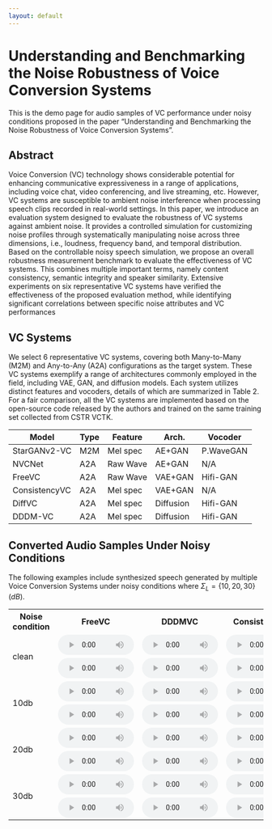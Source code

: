 ```yaml
---
layout: default
---
```


# Understanding and Benchmarking the Noise Robustness of Voice Conversion Systems
This is the demo page for audio samples of VC performance under noisy conditions proposed in the paper “Understanding and Benchmarking the Noise Robustness of Voice Conversion Systems”.

## Abstract
Voice Conversion (VC) technology shows considerable potential for enhancing communicative expressiveness in a range of applications, including voice chat, video conferencing, and live streaming, etc. However, VC systems are susceptible to ambient noise interference when processing speech clips recorded in real-world settings. In this paper, we introduce an evaluation system designed to evaluate the robustness of VC systems against ambient noise. It provides a controlled simulation for customizing noise profiles through systematically manipulating noise across three dimensions, i.e., loudness, frequency band, and temporal distribution. Based on the controllable noisy speech simulation, we propose an overall robustness measurement benchmark to evaluate the effectiveness of VC systems. This combines multiple important terms, namely content consistency, semantic integrity and speaker similarity. Extensive experiments on six representative VC systems have verified the effectiveness of the proposed evaluation method, while identifying significant correlations between specific noise attributes and VC performances


## VC Systems
We select 6 representative VC systems, covering both Many-to-Many (M2M) and Any-to-Any (A2A) configurations as the target system. These VC systems exemplify a range of architectures commonly employed in the field, including VAE, GAN, and diffusion models. Each system utilizes distinct features and vocoders, details of which are summarized in Table 2. For a fair comparison, all the VC systems are implemented based on the open-source code released by the authors and trained on the same training set collected from CSTR VCTK.

| Model         | Type       | Feature       | Arch.   | Vocoder   |
|---------------|---------------|----------------|----------------|----------------|
| StarGANv2-VC       | M2M          | Mel spec            | AE+GAN         | P.WaveGAN         |
| NVCNet        | A2A          | Raw Wave            | AE+GAN            | N/A          |
| FreeVC    | A2A          | Raw Wave             | VAE+GAN            | Hifi-GAN           |
| ConsistencyVC     | A2A          |Mel spec           | VAE+GAN           | N/A           |
| DiffVC     | A2A          |Mel spec           | Diffusion           | Hifi-GAN           |
| DDDM-VC  | A2A     | Mel spec        | Diffusion     | Hifi-GAN     |  



## Converted Audio Samples Under Noisy Conditions
<!-- The following examples include synthesized speech generated using prompt speeches from multiple speakers not included in the training dataset. For each prompt speech, we produced two sets of audios, each containing six clips generated by different TTS systems. Among these, **$\mu$Speaker w/o SD** and **$\mu$Speaker w/ SD** respectively denote the model without self-distillation (where $\sigma=0$) and with self-distillation (where $\sigma=0.8$) applied. -->
The following examples include synthesized speech generated by multiple Voice Conversion Systems under noisy conditions where $\Sigma_L=\{10, 20, 30\}(dB)$.


<table>
  <tr>
    <th>Noise condition</th>
    <th>FreeVC</th>
    <th>DDDMVC</th>
    <th>ConsistencyVC</th>
    <th>StarGANv2-VC</th>
    <th>DiffVC</th>
    <th>NVCNet</th>
  </tr>
  <tr>
    <td rowspan="2"><text>clean</text></td>
    <td><audio controls preload style="width: 150px; height:40px;"><source src="{{ '/assets/audio_eval/freevc/clean.wav'}}" type="audio/mpeg"></audio></td>
    <td><audio controls preload style="width: 150px; height:40px;"><source src="{{ '/assets/audio_eval/dddmvc/clean.wav'}}" type="audio/mpeg"></audio></td>
    <td><audio controls preload style="width: 150px; height:40px;"><source src="{{ '/assets/audio_eval/consistency/clean.wav'}}" type="audio/mpeg"></audio></td>
    <td><audio controls preload style="width: 150px; height:40px;"><source src="{{ '/assets/audio_eval/starganv2/clean.wav'}}" type="audio/mpeg"></audio></td>
    <td><audio controls preload style="width: 150px; height:40px;"><source src="{{ '/assets/audio_eval/diffvc/clean.wav'}}" type="audio/mpeg"></audio></td>
    <td><audio controls preload style="width: 150px; height:40px;"><source src="{{ '/assets/audio_eval/nvcnet/clean.wav'}}" type="audio/mpeg"></audio></td>
  </tr>
    <td><audio controls preload style="width: 150px; height:40px;"><source src="{{ '/assets/audio_eval/freevc/clean2.wav'}}" type="audio/mpeg"></audio></td>
    <td><audio controls preload style="width: 150px; height:40px;"><source src="{{ '/assets/audio_eval/dddmvc/clean2.wav'}}" type="audio/mpeg"></audio></td>
    <td><audio controls preload style="width: 150px; height:40px;"><source src="{{ '/assets/audio_eval/consistency/clean2.wav'}}" type="audio/mpeg"></audio></td>
    <td><audio controls preload style="width: 150px; height:40px;"><source src="{{ '/assets/audio_eval/starganv2/clean2.wav'}}" type="audio/mpeg"></audio></td>
    <td><audio controls preload style="width: 150px; height:40px;"><source src="{{ '/assets/audio_eval/diffvc/clean2.wav'}}" type="audio/mpeg"></audio></td>
    <td><audio controls preload style="width: 150px; height:40px;"><source src="{{ '/assets/audio_eval/nvcnet/clean2.wav'}}" type="audio/mpeg"></audio></td>
  </tr>
  
  <tr>
    <td rowspan="2"><text>10db</text></td>
    <td><audio controls preload style="width: 150px; height:40px;"><source src="{{ '/assets/audio_eval/freevc/real_10db.wav'}}" type="audio/mpeg"></audio></td>
    <td><audio controls preload style="width: 150px; height:40px;"><source src="{{ '/assets/audio_eval/dddmvc/real_10db.wav'}}" type="audio/mpeg"></audio></td>
    <td><audio controls preload style="width: 150px; height:40px;"><source src="{{ '/assets/audio_eval/consistency/real_10db.wav'}}" type="audio/mpeg"></audio></td>
    <td><audio controls preload style="width: 150px; height:40px;"><source src="{{ '/assets/audio_eval/starganv2/real_10db.wav'}}" type="audio/mpeg"></audio></td>
    <td><audio controls preload style="width: 150px; height:40px;"><source src="{{ '/assets/audio_eval/diffvc/real_10db.wav'}}" type="audio/mpeg"></audio></td>
    <td><audio controls preload style="width: 150px; height:40px;"><source src="{{ '/assets/audio_eval/nvcnet/real_10db.wav'}}" type="audio/mpeg"></audio></td>
  </tr>
    <tr>
    <td><audio controls preload style="width: 150px; height:40px;"><source src="{{ '/assets/audio_eval/freevc/real2_10db.wav'}}" type="audio/mpeg"></audio></td>
    <td><audio controls preload style="width: 150px; height:40px;"><source src="{{ '/assets/audio_eval/dddmvc/real2_10db.wav'}}" type="audio/mpeg"></audio></td>
    <td><audio controls preload style="width: 150px; height:40px;"><source src="{{ '/assets/audio_eval/consistency/real2_10db.wav'}}" type="audio/mpeg"></audio></td>
    <td><audio controls preload style="width: 150px; height:40px;"><source src="{{ '/assets/audio_eval/starganv2/real2_10db.wav'}}" type="audio/mpeg"></audio></td>
    <td><audio controls preload style="width: 150px; height:40px;"><source src="{{ '/assets/audio_eval/diffvc/real2_10db.wav'}}" type="audio/mpeg"></audio></td>
    <td><audio controls preload style="width: 150px; height:40px;"><source src="{{ '/assets/audio_eval/nvcnet/real2_10db.wav'}}" type="audio/mpeg"></audio></td>
  </tr>
    <tr>
    <td rowspan="2"><text>20db</text></td>
    <td><audio controls preload style="width: 150px; height:40px;"><source src="{{ '/assets/audio_eval/freevc/real_20db.wav'}}" type="audio/mpeg"></audio></td>
    <td><audio controls preload style="width: 150px; height:40px;"><source src="{{ '/assets/audio_eval/dddmvc/real_20db.wav'}}" type="audio/mpeg"></audio></td>
    <td><audio controls preload style="width: 150px; height:40px;"><source src="{{ '/assets/audio_eval/consistency/real_20db.wav'}}" type="audio/mpeg"></audio></td>
    <td><audio controls preload style="width: 150px; height:40px;"><source src="{{ '/assets/audio_eval/starganv2/real_20db.wav'}}" type="audio/mpeg"></audio></td>
    <td><audio controls preload style="width: 150px; height:40px;"><source src="{{ '/assets/audio_eval/diffvc/real_20db.wav'}}" type="audio/mpeg"></audio></td>
    <td><audio controls preload style="width: 150px; height:40px;"><source src="{{ '/assets/audio_eval/nvcnet/real_20db.wav'}}" type="audio/mpeg"></audio></td>
  </tr>
    <tr>
    <td><audio controls preload style="width: 150px; height:40px;"><source src="{{ '/assets/audio_eval/freevc/real2_20db.wav'}}" type="audio/mpeg"></audio></td>
    <td><audio controls preload style="width: 150px; height:40px;"><source src="{{ '/assets/audio_eval/dddmvc/real2_20db.wav'}}" type="audio/mpeg"></audio></td>
    <td><audio controls preload style="width: 150px; height:40px;"><source src="{{ '/assets/audio_eval/consistency/real2_20db.wav'}}" type="audio/mpeg"></audio></td>
    <td><audio controls preload style="width: 150px; height:40px;"><source src="{{ '/assets/audio_eval/starganv2/real2_20db.wav'}}" type="audio/mpeg"></audio></td>
    <td><audio controls preload style="width: 150px; height:40px;"><source src="{{ '/assets/audio_eval/diffvc/real2_20db.wav'}}" type="audio/mpeg"></audio></td>
    <td><audio controls preload style="width: 150px; height:40px;"><source src="{{ '/assets/audio_eval/nvcnet/real2_20db.wav'}}" type="audio/mpeg"></audio></td>
  </tr>
    <tr>
    <td rowspan="2"><text>30db</text></td>
    <td><audio controls preload style="width: 150px; height:40px;"><source src="{{ '/assets/audio_eval/freevc/real_30db.wav'}}" type="audio/mpeg"></audio></td>
    <td><audio controls preload style="width: 150px; height:40px;"><source src="{{ '/assets/audio_eval/dddmvc/real_30db.wav'}}" type="audio/mpeg"></audio></td>
    <td><audio controls preload style="width: 150px; height:40px;"><source src="{{ '/assets/audio_eval/consistency/real_30db.wav'}}" type="audio/mpeg"></audio></td>
    <td><audio controls preload style="width: 150px; height:40px;"><source src="{{ '/assets/audio_eval/starganv2/real_30db.wav'}}" type="audio/mpeg"></audio></td>
    <td><audio controls preload style="width: 150px; height:40px;"><source src="{{ '/assets/audio_eval/diffvc/real_30db.wav'}}" type="audio/mpeg"></audio></td>
    <td><audio controls preload style="width: 150px; height:40px;"><source src="{{ '/assets/audio_eval/nvcnet/real_30db.wav'}}" type="audio/mpeg"></audio></td>
  </tr>
    <tr>
    <td><audio controls preload style="width: 150px; height:40px;"><source src="{{ '/assets/audio_eval/freevc/real2_30db.wav'}}" type="audio/mpeg"></audio></td>
    <td><audio controls preload style="width: 150px; height:40px;"><source src="{{ '/assets/audio_eval/dddmvc/real2_30db.wav'}}" type="audio/mpeg"></audio></td>
    <td><audio controls preload style="width: 150px; height:40px;"><source src="{{ '/assets/audio_eval/consistency/real2_30db.wav'}}" type="audio/mpeg"></audio></td>
    <td><audio controls preload style="width: 150px; height:40px;"><source src="{{ '/assets/audio_eval/starganv2/real2_30db.wav'}}" type="audio/mpeg"></audio></td>
    <td><audio controls preload style="width: 150px; height:40px;"><source src="{{ '/assets/audio_eval/diffvc/real2_30db.wav'}}" type="audio/mpeg"></audio></td>
    <td><audio controls preload style="width: 150px; height:40px;"><source src="{{ '/assets/audio_eval/nvcnet/real2_30db.wav'}}" type="audio/mpeg"></audio></td>
  </tr>


<!--   
    <tr>
    <td rowspan="2"><audio controls preload style="width: 150px; height:40px;"><source src="{{ '/assets/audio/for_demo/wav_ref/s01_ref.wav'}}" type="audio/mpeg"></audio></td>
    <td><audio controls preload style="width: 150px; height:40px;"><source src="{{ '/assets/audio/for_demo/wav_gen/s01_u00_00.wav'}}" type="audio/mpeg"></audio></td>
    <td><audio controls preload style="width: 150px; height:40px;"><source src="{{ '/assets/audio/for_demo/wav_gen/s01_u00_01.wav'}}" type="audio/mpeg"></audio></td>
    <td><audio controls preload style="width: 150px; height:40px;"><source src="{{ '/assets/audio/for_demo/wav_gen/s01_u00_02.wav'}}" type="audio/mpeg"></audio></td>
    <td><audio controls preload style="width: 150px; height:40px;"><source src="{{ '/assets/audio/for_demo/wav_gen/s01_u00_03.wav'}}" type="audio/mpeg"></audio></td>
    <td><audio controls preload style="width: 150px; height:40px;"><source src="{{ '/assets/audio/for_demo/wav_gen/s01_u00_04.wav'}}" type="audio/mpeg"></audio></td>
    <td><audio controls preload style="width: 150px; height:40px;"><source src="{{ '/assets/audio/for_demo/wav_gen/s01_u00_04.wav'}}" type="audio/mpeg"></audio></td>
  </tr>
    <tr>
    <td><audio controls preload style="width: 150px; height:40px;"><source src="{{ '/assets/audio/for_demo/wav_gen/s01_u01_00.wav'}}" type="audio/mpeg"></audio></td>
    <td><audio controls preload style="width: 150px; height:40px;"><source src="{{ '/assets/audio/for_demo/wav_gen/s01_u01_01.wav'}}" type="audio/mpeg"></audio></td>
    <td><audio controls preload style="width: 150px; height:40px;"><source src="{{ '/assets/audio/for_demo/wav_gen/s01_u01_02.wav'}}" type="audio/mpeg"></audio></td>
    <td><audio controls preload style="width: 150px; height:40px;"><source src="{{ '/assets/audio/for_demo/wav_gen/s01_u01_03.wav'}}" type="audio/mpeg"></audio></td>
    <td><audio controls preload style="width: 150px; height:40px;"><source src="{{ '/assets/audio/for_demo/wav_gen/s01_u01_04.wav'}}" type="audio/mpeg"></audio></td>
    <td><audio controls preload style="width: 150px; height:40px;"><source src="{{ '/assets/audio/for_demo/wav_gen/s01_u01_04.wav'}}" type="audio/mpeg"></audio></td>
  </tr>
    <tr>
    <td rowspan="2"><audio controls preload style="width: 150px; height:40px;"><source src="{{ '/assets/audio/for_demo/wav_ref/s02_ref.wav'}}" type="audio/mpeg"></audio></td>
    <td><audio controls preload style="width: 150px; height:40px;"><source src="{{ '/assets/audio/for_demo/wav_gen/s02_u00_00.wav'}}" type="audio/mpeg"></audio></td>
    <td><audio controls preload style="width: 150px; height:40px;"><source src="{{ '/assets/audio/for_demo/wav_gen/s02_u00_01.wav'}}" type="audio/mpeg"></audio></td>
    <td><audio controls preload style="width: 150px; height:40px;"><source src="{{ '/assets/audio/for_demo/wav_gen/s02_u00_02.wav'}}" type="audio/mpeg"></audio></td>
    <td><audio controls preload style="width: 150px; height:40px;"><source src="{{ '/assets/audio/for_demo/wav_gen/s02_u00_03.wav'}}" type="audio/mpeg"></audio></td>
    <td><audio controls preload style="width: 150px; height:40px;"><source src="{{ '/assets/audio/for_demo/wav_gen/s02_u00_04.wav'}}" type="audio/mpeg"></audio></td>
    <td><audio controls preload style="width: 150px; height:40px;"><source src="{{ '/assets/audio/for_demo/wav_gen/s02_u00_04.wav'}}" type="audio/mpeg"></audio></td>
  </tr>
    <tr>
    <td><audio controls preload style="width: 150px; height:40px;"><source src="{{ '/assets/audio/for_demo/wav_gen/s02_u01_00.wav'}}" type="audio/mpeg"></audio></td>
    <td><audio controls preload style="width: 150px; height:40px;"><source src="{{ '/assets/audio/for_demo/wav_gen/s02_u01_01.wav'}}" type="audio/mpeg"></audio></td>
    <td><audio controls preload style="width: 150px; height:40px;"><source src="{{ '/assets/audio/for_demo/wav_gen/s02_u01_02.wav'}}" type="audio/mpeg"></audio></td>
    <td><audio controls preload style="width: 150px; height:40px;"><source src="{{ '/assets/audio/for_demo/wav_gen/s02_u01_03.wav'}}" type="audio/mpeg"></audio></td>
    <td><audio controls preload style="width: 150px; height:40px;"><source src="{{ '/assets/audio/for_demo/wav_gen/s02_u01_04.wav'}}" type="audio/mpeg"></audio></td>
    <td><audio controls preload style="width: 150px; height:40px;"><source src="{{ '/assets/audio/for_demo/wav_gen/s02_u01_04.wav'}}" type="audio/mpeg"></audio></td>
  </tr>
    <tr>
    <td rowspan="2"><audio controls preload style="width: 150px; height:40px;"><source src="{{ '/assets/audio/for_demo/wav_ref/s03_ref.wav'}}" type="audio/mpeg"></audio></td>
    <td><audio controls preload style="width: 150px; height:40px;"><source src="{{ '/assets/audio/for_demo/wav_gen/s03_u00_00.wav'}}" type="audio/mpeg"></audio></td>
    <td><audio controls preload style="width: 150px; height:40px;"><source src="{{ '/assets/audio/for_demo/wav_gen/s03_u00_01.wav'}}" type="audio/mpeg"></audio></td>
    <td><audio controls preload style="width: 150px; height:40px;"><source src="{{ '/assets/audio/for_demo/wav_gen/s03_u00_02.wav'}}" type="audio/mpeg"></audio></td>
    <td><audio controls preload style="width: 150px; height:40px;"><source src="{{ '/assets/audio/for_demo/wav_gen/s03_u00_03.wav'}}" type="audio/mpeg"></audio></td>
    <td><audio controls preload style="width: 150px; height:40px;"><source src="{{ '/assets/audio/for_demo/wav_gen/s03_u00_04.wav'}}" type="audio/mpeg"></audio></td>
    <td><audio controls preload style="width: 150px; height:40px;"><source src="{{ '/assets/audio/for_demo/wav_gen/s03_u00_04.wav'}}" type="audio/mpeg"></audio></td>
  </tr>
    <tr>
    <td><audio controls preload style="width: 150px; height:40px;"><source src="{{ '/assets/audio/for_demo/wav_gen/s03_u01_00.wav'}}" type="audio/mpeg"></audio></td>
    <td><audio controls preload style="width: 150px; height:40px;"><source src="{{ '/assets/audio/for_demo/wav_gen/s03_u01_01.wav'}}" type="audio/mpeg"></audio></td>
    <td><audio controls preload style="width: 150px; height:40px;"><source src="{{ '/assets/audio/for_demo/wav_gen/s03_u01_02.wav'}}" type="audio/mpeg"></audio></td>
    <td><audio controls preload style="width: 150px; height:40px;"><source src="{{ '/assets/audio/for_demo/wav_gen/s03_u01_03.wav'}}" type="audio/mpeg"></audio></td>
    <td><audio controls preload style="width: 150px; height:40px;"><source src="{{ '/assets/audio/for_demo/wav_gen/s03_u01_04.wav'}}" type="audio/mpeg"></audio></td>
    <td><audio controls preload style="width: 150px; height:40px;"><source src="{{ '/assets/audio/for_demo/wav_gen/s03_u01_04.wav'}}" type="audio/mpeg"></audio></td>
  </tr>
    <tr>
    <td rowspan="2"><audio controls preload style="width: 150px; height:40px;"><source src="{{ '/assets/audio/for_demo/wav_ref/s04_ref.wav'}}" type="audio/mpeg"></audio></td>
    <td><audio controls preload style="width: 150px; height:40px;"><source src="{{ '/assets/audio/for_demo/wav_gen/s04_u00_00.wav'}}" type="audio/mpeg"></audio></td>
    <td><audio controls preload style="width: 150px; height:40px;"><source src="{{ '/assets/audio/for_demo/wav_gen/s04_u00_01.wav'}}" type="audio/mpeg"></audio></td>
    <td><audio controls preload style="width: 150px; height:40px;"><source src="{{ '/assets/audio/for_demo/wav_gen/s04_u00_02.wav'}}" type="audio/mpeg"></audio></td>
    <td><audio controls preload style="width: 150px; height:40px;"><source src="{{ '/assets/audio/for_demo/wav_gen/s04_u00_03.wav'}}" type="audio/mpeg"></audio></td>
    <td><audio controls preload style="width: 150px; height:40px;"><source src="{{ '/assets/audio/for_demo/wav_gen/s04_u00_04.wav'}}" type="audio/mpeg"></audio></td>
    <td><audio controls preload style="width: 150px; height:40px;"><source src="{{ '/assets/audio/for_demo/wav_gen/s04_u00_04.wav'}}" type="audio/mpeg"></audio></td>
  </tr>
    <tr>
    <td><audio controls preload style="width: 150px; height:40px;"><source src="{{ '/assets/audio/for_demo/wav_gen/s04_u01_00.wav'}}" type="audio/mpeg"></audio></td>
    <td><audio controls preload style="width: 150px; height:40px;"><source src="{{ '/assets/audio/for_demo/wav_gen/s04_u01_01.wav'}}" type="audio/mpeg"></audio></td>
    <td><audio controls preload style="width: 150px; height:40px;"><source src="{{ '/assets/audio/for_demo/wav_gen/s04_u01_02.wav'}}" type="audio/mpeg"></audio></td>
    <td><audio controls preload style="width: 150px; height:40px;"><source src="{{ '/assets/audio/for_demo/wav_gen/s04_u01_03.wav'}}" type="audio/mpeg"></audio></td>
    <td><audio controls preload style="width: 150px; height:40px;"><source src="{{ '/assets/audio/for_demo/wav_gen/s04_u01_04.wav'}}" type="audio/mpeg"></audio></td>
    <td><audio controls preload style="width: 150px; height:40px;"><source src="{{ '/assets/audio/for_demo/wav_gen/s04_u01_04.wav'}}" type="audio/mpeg"></audio></td>
  </tr>
    <tr>
    <td rowspan="2"><audio controls preload style="width: 150px; height:40px;"><source src="{{ '/assets/audio/for_demo/wav_ref/s05_ref.wav'}}" type="audio/mpeg"></audio></td>
    <td><audio controls preload style="width: 150px; height:40px;"><source src="{{ '/assets/audio/for_demo/wav_gen/s05_u00_00.wav'}}" type="audio/mpeg"></audio></td>
    <td><audio controls preload style="width: 150px; height:40px;"><source src="{{ '/assets/audio/for_demo/wav_gen/s05_u00_01.wav'}}" type="audio/mpeg"></audio></td>
    <td><audio controls preload style="width: 150px; height:40px;"><source src="{{ '/assets/audio/for_demo/wav_gen/s05_u00_02.wav'}}" type="audio/mpeg"></audio></td>
    <td><audio controls preload style="width: 150px; height:40px;"><source src="{{ '/assets/audio/for_demo/wav_gen/s05_u00_03.wav'}}" type="audio/mpeg"></audio></td>
    <td><audio controls preload style="width: 150px; height:40px;"><source src="{{ '/assets/audio/for_demo/wav_gen/s05_u00_04.wav'}}" type="audio/mpeg"></audio></td>
    <td><audio controls preload style="width: 150px; height:40px;"><source src="{{ '/assets/audio/for_demo/wav_gen/s05_u00_04.wav'}}" type="audio/mpeg"></audio></td>
  </tr>
    <tr>
    <td><audio controls preload style="width: 150px; height:40px;"><source src="{{ '/assets/audio/for_demo/wav_gen/s05_u01_00.wav'}}" type="audio/mpeg"></audio></td>
    <td><audio controls preload style="width: 150px; height:40px;"><source src="{{ '/assets/audio/for_demo/wav_gen/s05_u01_01.wav'}}" type="audio/mpeg"></audio></td>
    <td><audio controls preload style="width: 150px; height:40px;"><source src="{{ '/assets/audio/for_demo/wav_gen/s05_u01_02.wav'}}" type="audio/mpeg"></audio></td>
    <td><audio controls preload style="width: 150px; height:40px;"><source src="{{ '/assets/audio/for_demo/wav_gen/s05_u01_03.wav'}}" type="audio/mpeg"></audio></td>
    <td><audio controls preload style="width: 150px; height:40px;"><source src="{{ '/assets/audio/for_demo/wav_gen/s05_u01_04.wav'}}" type="audio/mpeg"></audio></td>
    <td><audio controls preload style="width: 150px; height:40px;"><source src="{{ '/assets/audio/for_demo/wav_gen/s05_u01_04.wav'}}" type="audio/mpeg"></audio></td>
  </tr>
    <tr>
    <td rowspan="2"><audio controls preload style="width: 150px; height:40px;"><source src="{{ '/assets/audio/for_demo/wav_ref/s06_ref.wav'}}" type="audio/mpeg"></audio></td>
    <td><audio controls preload style="width: 150px; height:40px;"><source src="{{ '/assets/audio/for_demo/wav_gen/s06_u00_00.wav'}}" type="audio/mpeg"></audio></td>
    <td><audio controls preload style="width: 150px; height:40px;"><source src="{{ '/assets/audio/for_demo/wav_gen/s06_u00_01.wav'}}" type="audio/mpeg"></audio></td>
    <td><audio controls preload style="width: 150px; height:40px;"><source src="{{ '/assets/audio/for_demo/wav_gen/s06_u00_02.wav'}}" type="audio/mpeg"></audio></td>
    <td><audio controls preload style="width: 150px; height:40px;"><source src="{{ '/assets/audio/for_demo/wav_gen/s06_u00_03.wav'}}" type="audio/mpeg"></audio></td>
    <td><audio controls preload style="width: 150px; height:40px;"><source src="{{ '/assets/audio/for_demo/wav_gen/s06_u00_04.wav'}}" type="audio/mpeg"></audio></td>
    <td><audio controls preload style="width: 150px; height:40px;"><source src="{{ '/assets/audio/for_demo/wav_gen/s06_u00_04.wav'}}" type="audio/mpeg"></audio></td>
  </tr>
    <tr>
    <td><audio controls preload style="width: 150px; height:40px;"><source src="{{ '/assets/audio/for_demo/wav_gen/s06_u01_00.wav'}}" type="audio/mpeg"></audio></td>
    <td><audio controls preload style="width: 150px; height:40px;"><source src="{{ '/assets/audio/for_demo/wav_gen/s06_u01_01.wav'}}" type="audio/mpeg"></audio></td>
    <td><audio controls preload style="width: 150px; height:40px;"><source src="{{ '/assets/audio/for_demo/wav_gen/s06_u01_02.wav'}}" type="audio/mpeg"></audio></td>
    <td><audio controls preload style="width: 150px; height:40px;"><source src="{{ '/assets/audio/for_demo/wav_gen/s06_u01_03.wav'}}" type="audio/mpeg"></audio></td>
    <td><audio controls preload style="width: 150px; height:40px;"><source src="{{ '/assets/audio/for_demo/wav_gen/s06_u01_04.wav'}}" type="audio/mpeg"></audio></td>
    <td><audio controls preload style="width: 150px; height:40px;"><source src="{{ '/assets/audio/for_demo/wav_gen/s06_u01_04.wav'}}" type="audio/mpeg"></audio></td>
  </tr>
    <tr>
    <td rowspan="2"><audio controls preload style="width: 150px; height:40px;"><source src="{{ '/assets/audio/for_demo/wav_ref/s07_ref.wav'}}" type="audio/mpeg"></audio></td>
    <td><audio controls preload style="width: 150px; height:40px;"><source src="{{ '/assets/audio/for_demo/wav_gen/s07_u00_00.wav'}}" type="audio/mpeg"></audio></td>
    <td><audio controls preload style="width: 150px; height:40px;"><source src="{{ '/assets/audio/for_demo/wav_gen/s07_u00_01.wav'}}" type="audio/mpeg"></audio></td>
    <td><audio controls preload style="width: 150px; height:40px;"><source src="{{ '/assets/audio/for_demo/wav_gen/s07_u00_02.wav'}}" type="audio/mpeg"></audio></td>
    <td><audio controls preload style="width: 150px; height:40px;"><source src="{{ '/assets/audio/for_demo/wav_gen/s07_u00_03.wav'}}" type="audio/mpeg"></audio></td>
    <td><audio controls preload style="width: 150px; height:40px;"><source src="{{ '/assets/audio/for_demo/wav_gen/s07_u00_04.wav'}}" type="audio/mpeg"></audio></td>
    <td><audio controls preload style="width: 150px; height:40px;"><source src="{{ '/assets/audio/for_demo/wav_gen/s07_u00_04.wav'}}" type="audio/mpeg"></audio></td>
  </tr>
    <tr>
    <td><audio controls preload style="width: 150px; height:40px;"><source src="{{ '/assets/audio/for_demo/wav_gen/s07_u01_00.wav'}}" type="audio/mpeg"></audio></td>
    <td><audio controls preload style="width: 150px; height:40px;"><source src="{{ '/assets/audio/for_demo/wav_gen/s07_u01_01.wav'}}" type="audio/mpeg"></audio></td>
    <td><audio controls preload style="width: 150px; height:40px;"><source src="{{ '/assets/audio/for_demo/wav_gen/s07_u01_02.wav'}}" type="audio/mpeg"></audio></td>
    <td><audio controls preload style="width: 150px; height:40px;"><source src="{{ '/assets/audio/for_demo/wav_gen/s07_u01_03.wav'}}" type="audio/mpeg"></audio></td>
    <td><audio controls preload style="width: 150px; height:40px;"><source src="{{ '/assets/audio/for_demo/wav_gen/s07_u01_04.wav'}}" type="audio/mpeg"></audio></td>
    <td><audio controls preload style="width: 150px; height:40px;"><source src="{{ '/assets/audio/for_demo/wav_gen/s07_u01_04.wav'}}" type="audio/mpeg"></audio></td>
  </tr>
    <tr>
    <td rowspan="2"><audio controls preload style="width: 150px; height:40px;"><source src="{{ '/assets/audio/for_demo/wav_ref/s08_ref.wav'}}" type="audio/mpeg"></audio></td>
    <td><audio controls preload style="width: 150px; height:40px;"><source src="{{ '/assets/audio/for_demo/wav_gen/s08_u00_00.wav'}}" type="audio/mpeg"></audio></td>
    <td><audio controls preload style="width: 150px; height:40px;"><source src="{{ '/assets/audio/for_demo/wav_gen/s08_u00_01.wav'}}" type="audio/mpeg"></audio></td>
    <td><audio controls preload style="width: 150px; height:40px;"><source src="{{ '/assets/audio/for_demo/wav_gen/s08_u00_02.wav'}}" type="audio/mpeg"></audio></td>
    <td><audio controls preload style="width: 150px; height:40px;"><source src="{{ '/assets/audio/for_demo/wav_gen/s08_u00_03.wav'}}" type="audio/mpeg"></audio></td>
    <td><audio controls preload style="width: 150px; height:40px;"><source src="{{ '/assets/audio/for_demo/wav_gen/s08_u00_04.wav'}}" type="audio/mpeg"></audio></td>
    <td><audio controls preload style="width: 150px; height:40px;"><source src="{{ '/assets/audio/for_demo/wav_gen/s08_u00_04.wav'}}" type="audio/mpeg"></audio></td>
  </tr>
    <tr>
    <td><audio controls preload style="width: 150px; height:40px;"><source src="{{ '/assets/audio/for_demo/wav_gen/s08_u01_00.wav'}}" type="audio/mpeg"></audio></td>
    <td><audio controls preload style="width: 150px; height:40px;"><source src="{{ '/assets/audio/for_demo/wav_gen/s08_u01_01.wav'}}" type="audio/mpeg"></audio></td>
    <td><audio controls preload style="width: 150px; height:40px;"><source src="{{ '/assets/audio/for_demo/wav_gen/s08_u01_02.wav'}}" type="audio/mpeg"></audio></td>
    <td><audio controls preload style="width: 150px; height:40px;"><source src="{{ '/assets/audio/for_demo/wav_gen/s08_u01_03.wav'}}" type="audio/mpeg"></audio></td>
    <td><audio controls preload style="width: 150px; height:40px;"><source src="{{ '/assets/audio/for_demo/wav_gen/s08_u01_04.wav'}}" type="audio/mpeg"></audio></td>
    <td><audio controls preload style="width: 150px; height:40px;"><source src="{{ '/assets/audio/for_demo/wav_gen/s08_u01_04.wav'}}" type="audio/mpeg"></audio></td>
  </tr>
    <tr>
    <td rowspan="2"><audio controls preload style="width: 150px; height:40px;"><source src="{{ '/assets/audio/for_demo/wav_ref/s09_ref.wav'}}" type="audio/mpeg"></audio></td>
    <td><audio controls preload style="width: 150px; height:40px;"><source src="{{ '/assets/audio/for_demo/wav_gen/s09_u00_00.wav'}}" type="audio/mpeg"></audio></td>
    <td><audio controls preload style="width: 150px; height:40px;"><source src="{{ '/assets/audio/for_demo/wav_gen/s09_u00_01.wav'}}" type="audio/mpeg"></audio></td>
    <td><audio controls preload style="width: 150px; height:40px;"><source src="{{ '/assets/audio/for_demo/wav_gen/s09_u00_02.wav'}}" type="audio/mpeg"></audio></td>
    <td><audio controls preload style="width: 150px; height:40px;"><source src="{{ '/assets/audio/for_demo/wav_gen/s09_u00_03.wav'}}" type="audio/mpeg"></audio></td>
    <td><audio controls preload style="width: 150px; height:40px;"><source src="{{ '/assets/audio/for_demo/wav_gen/s09_u00_04.wav'}}" type="audio/mpeg"></audio></td>
    <td><audio controls preload style="width: 150px; height:40px;"><source src="{{ '/assets/audio/for_demo/wav_gen/s09_u00_04.wav'}}" type="audio/mpeg"></audio></td>
  </tr>
    <tr>
    <td><audio controls preload style="width: 150px; height:40px;"><source src="{{ '/assets/audio/for_demo/wav_gen/s09_u01_00.wav'}}" type="audio/mpeg"></audio></td>
    <td><audio controls preload style="width: 150px; height:40px;"><source src="{{ '/assets/audio/for_demo/wav_gen/s09_u01_01.wav'}}" type="audio/mpeg"></audio></td>
    <td><audio controls preload style="width: 150px; height:40px;"><source src="{{ '/assets/audio/for_demo/wav_gen/s09_u01_02.wav'}}" type="audio/mpeg"></audio></td>
    <td><audio controls preload style="width: 150px; height:40px;"><source src="{{ '/assets/audio/for_demo/wav_gen/s09_u01_03.wav'}}" type="audio/mpeg"></audio></td>
    <td><audio controls preload style="width: 150px; height:40px;"><source src="{{ '/assets/audio/for_demo/wav_gen/s09_u01_04.wav'}}" type="audio/mpeg"></audio></td>
    <td><audio controls preload style="width: 150px; height:40px;"><source src="{{ '/assets/audio/for_demo/wav_gen/s09_u01_04.wav'}}" type="audio/mpeg"></audio></td>
  </tr> -->
